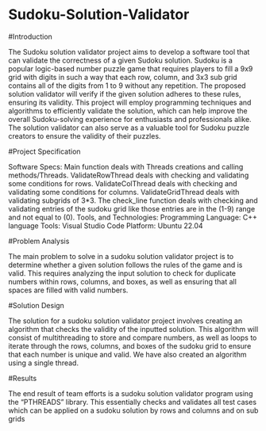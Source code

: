 # Sudoku-Solution-Validator

#Introduction

The Sudoku solution validator project aims to develop a software tool that can validate the correctness of a given Sudoku solution.
Sudoku is a popular logic-based number puzzle game that requires players to fill a 9x9 grid with digits in such a way that each row, column, and 3x3 sub grid contains all of the digits from 1 to 9 without any repetition. 
The proposed solution validator will verify if the given solution adheres to these rules, ensuring its validity.
This project will employ programming techniques and algorithms to efficiently validate the solution, which can help improve the overall Sudoku-solving experience for enthusiasts and professionals alike.
The solution validator can also serve as a valuable tool for Sudoku puzzle creators to ensure the validity of their puzzles.

#Project Specification

Software Specs:
Main function deals with Threads creations and calling methods/Threads.
ValidateRowThread deals with checking and validating some conditions for rows.
ValidateColThread deals with checking and validating some conditions for columns.
ValidateGridThread deals with validating subgrids of 3*3.
The check_line function deals with checking and validating entries of the sudoku grid like those entries are in the (1-9) range and not equal to (0).
Tools, and Technologies:
Programming Language: C++ language
Tools: Visual Studio Code
Platform: Ubuntu 22.04

#Problem Analysis

The main problem to solve in a sudoku solution validator project is to determine whether a given solution follows the rules of the game and is valid.
This requires analyzing the input solution to check for duplicate numbers within rows, columns, and boxes, as well as ensuring that all spaces are filled with valid numbers.

#Solution Design

The solution for a sudoku solution validator project involves creating an algorithm that checks the validity of the inputted solution.
This algorithm will consist of multithreading to store and compare numbers, as well as loops to iterate through the rows, columns, and boxes of the sudoku grid to ensure that each number is unique and valid.
We have also created an algorithm using a single thread.

#Results

The end result of team efforts is a sudoku solution validator program using the “PTHREADS” library. This essentially checks and validates all test cases which can be applied on a sudoku solution by rows and columns and on sub grids
